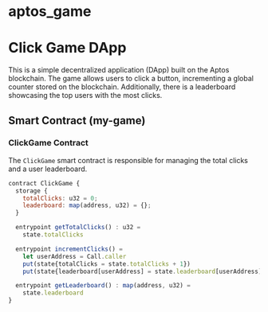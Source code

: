 # aptos_game
# Click Game DApp

This is a simple decentralized application (DApp) built on the Aptos blockchain. The game allows users to click a button, incrementing a global counter stored on the blockchain. Additionally, there is a leaderboard showcasing the top users with the most clicks.

## Smart Contract (my-game)

### ClickGame Contract

The `ClickGame` smart contract is responsible for managing the total clicks and a user leaderboard.

```javascript
contract ClickGame {
  storage {
    totalClicks: u32 = 0;
    leaderboard: map(address, u32) = {};
  }

  entrypoint getTotalClicks() : u32 =
    state.totalClicks

  entrypoint incrementClicks() =
    let userAddress = Call.caller
    put(state{totalClicks = state.totalClicks + 1})
    put(state{leaderboard[userAddress] = state.leaderboard[userAddress] + 1})

  entrypoint getLeaderboard() : map(address, u32) =
    state.leaderboard
}
